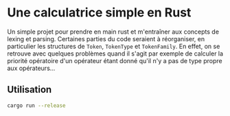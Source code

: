 # Une calculatrice simple en Rust

Un simple projet pour prendre en main rust et m'entraîner aux concepts de lexing et parsing. Certaines parties du code seraient à réorganiser, en particulier les structures de `Token`, `TokenType` et `TokenFamily`. En effet, on se retrouve avec quelques problèmes quand il s'agit par exemple de calculer la priorité opératoire d'un opérateur étant donné qu'il n'y a pas de type propre aux opérateurs...

## Utilisation

```bash
cargo run --release
```

